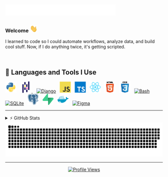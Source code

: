 <h1>
  <picture>
    <source media="(prefers-color-scheme: dark)" srcset="https://raw.githubusercontent.com/joobert/joobert/main/img/github_joobert_dark.gif" width="352px" height="36px" />
    <source media="(prefers-color-scheme: light)" srcset="https://raw.githubusercontent.com/joobert/joobert/main/img/github_joobert_light.gif" width="352px" height="36px" />
    <img alt="github.com/joobert" src="https://raw.githubusercontent.com/joobert/joobert/main/img/github_joobert_dark.gif" width="352px" height="36px" />
  </picture>
</h1>

<h3>
Welcome 
  <img src="https://raw.githubusercontent.com/joobert/joobert/main/img/wave.gif" width="24px" height="24px" />
</h3>

<p>
I learned to code so I could automate workflows, analyze data, and build cool stuff. Now, if I do anything twice, it's getting scripted.
</p>

</br>

<h2>🚀 Languages and Tools I Use</h2>

<p align="left">
  <a href="https://www.python.org/">
    <img alt="Python" src="https://raw.githubusercontent.com/devicons/devicon/master/icons/python/python-original.svg" width="36" height="36" /></a>&nbsp;&nbsp;
  <a href="https://pandas.pydata.org/">
    <picture>
      <source media="(prefers-color-scheme: dark)" srcset="https://pandas.pydata.org/static/img/pandas_mark_white.svg" width="36" height="36" />
      <source media="(prefers-color-scheme: light)" srcset="https://pandas.pydata.org/static/img/pandas_mark.svg" width="36" height="36" />
      <img alt="Pandas" src="https://raw.githubusercontent.com/devicons/devicon/master/icons/pandas/pandas-original.svg" width="36" height="36" />
    </picture></a>&nbsp;&nbsp;
  <a href="https://www.djangoproject.com/">
    <img alt="Django" src="https://cdn.worldvectorlogo.com/logos/django.svg" width="32" height="32" /></a>&nbsp;&nbsp;
  <a href="https://www.javascript.com/">
    <img alt="JavaScript" src="https://raw.githubusercontent.com/devicons/devicon/master/icons/javascript/javascript-original.svg" width="36" height="36" /></a>&nbsp;&nbsp;
  <a href="https://www.typescriptlang.org/">
    <img alt="TypeScript" src="https://raw.githubusercontent.com/devicons/devicon/master/icons/typescript/typescript-original.svg" width="36" height="36" /></a>&nbsp;&nbsp;
  <a href="https://react.dev/">
    <img alt="React" src="https://raw.githubusercontent.com/devicons/devicon/master/icons/react/react-original.svg" width="36" height="36" /></a>&nbsp;&nbsp;
  <a href="https://developer.mozilla.org/en-US/docs/Web/HTML">
    <img alt="HTML" src="https://raw.githubusercontent.com/devicons/devicon/master/icons/html5/html5-original-wordmark.svg" width="36" height="36" /></a>&nbsp;&nbsp;
  <a href="https://developer.mozilla.org/en-US/docs/Web/CSS">
    <img alt="CSS" src="https://raw.githubusercontent.com/devicons/devicon/master/icons/css3/css3-original-wordmark.svg" width="36" height="36" /></a>&nbsp;&nbsp;
  <a href="https://www.gnu.org/software/bash/">
    <img alt="Bash" src="https://raw.githubusercontent.com/odb/official-bash-logo/master/assets/Logos/Icons/SVG/128x128.svg" width="36" height="36" /></a>&nbsp;&nbsp;
  <a href="https://sqlite.org/">
    <img alt="SQLite" src="https://www.vectorlogo.zone/logos/sqlite/sqlite-icon.svg" width="36" height="36" /></a>&nbsp;&nbsp;
  <a href="https://www.postgresql.org/">
    <img alt="PostgreSQL" src="https://raw.githubusercontent.com/devicons/devicon/master/icons/postgresql/postgresql-plain.svg" width="36" height="36" /></a>&nbsp;&nbsp;
  <a href="https://supabase.com/">
    <img alt="Supabase" src="https://raw.githubusercontent.com/devicons/devicon/master/icons/supabase/supabase-original.svg" width="36" height="36" /></a>&nbsp;&nbsp;
  <a href="https://www.docker.com/">
    <img alt="Docker" src="https://raw.githubusercontent.com/devicons/devicon/master/icons/docker/docker-plain.svg" width="36" height="36" /></a>&nbsp;&nbsp;
  <a href="https://www.figma.com/">
    <img alt="Figma" src="https://www.vectorlogo.zone/logos/figma/figma-icon.svg" width="36" height="36" /></a>
</p>

<hr />

<details>
<summary>⚡ GitHub Stats</summary>
  <br />
  <a href="https://github.com/anuraghazra/github-readme-stats">
    <picture>
      <source media="(prefers-color-scheme: dark)" srcset="https://github-readme-stats-eight-delta-34.vercel.app/api/?username=joobert&theme=dark&show_icons=true&bg_color=00000000" />
      <source media="(prefers-color-scheme: light)" srcset="https://github-readme-stats-eight-delta-34.vercel.app/api/?username=joobert&theme=dark&show_icons=true&bg_color=0D1117" />
      <img alt="GitHub README Stats" src="https://github-readme-stats-eight-delta-34.vercel.app/api/?username=joobert&theme=dark&show_icons=true&bg_color=00000000" />
    </picture>
  <a href="https://github.com/ryo-ma/github-profile-trophy">
    <img alt="GitHub Profile Trophy" src="https://github-profile-trophy.vercel.app/?username=joobert&theme=onestar&title=Commits,Issues,Experience&margin-w=6" />
  </a>
</details>

<picture>
  <source media="(prefers-color-scheme: dark)" srcset="https://raw.githubusercontent.com/joobert/joobert/output/snake-dark.svg" />
  <source media="(prefers-color-scheme: light)" srcset="https://raw.githubusercontent.com/joobert/joobert/output/snake.svg" />
  <img alt="GitHub Contribution Snake Animation" src="https://raw.githubusercontent.com/joobert/joobert/output/snake.svg" />
</picture>

<hr />

<div align="center">
  <a href="https://github.com/antonkomarev/github-profile-views-counter">
    <img alt="Profile Views" src="https://komarev.com/ghpvc/?username=joobert&color=00c647&style=for-the-badge" />
  </a>
</div>
